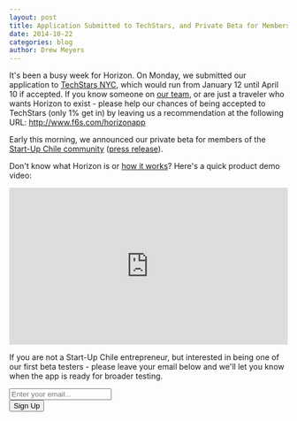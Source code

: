```yaml
---
layout: post
title: Application Submitted to TechStars, and Private Beta for Members of the Start-Up Chile Community
date: 2014-10-22
categories: blog
author: Drew Meyers
---
```

It's been a busy week for Horizon. On Monday, we submitted our application to <a href="http://www.techstars.com/program/locations/nyc/">TechStars NYC</a>, which would run from January 12 until April 10 if accepted. If you know someone on <a href="http://www.horizonapp.co/team">our team</a>, or are just a traveler who wants Horizon to exist - please help our chances of being accepted to TechStars (only 1% get in) by leaving us a recommendation at the following URL: <a href="http://www.f6s.com/horizonapp">http://www.f6s.com/horizonapp</a>

Early this morning, we announced our private beta for members of the <a href="http://www.horizonapp.co/startup-chile">Start-Up Chile community</a> (<a href="http://www.prweb.com/releases/2014/10/prweb12261758.htm">press release</a>).

Don't know what Horizon is or <a href="http://www.horizonapp.co/how-it-works/">how it works</a>? Here's a quick product demo video:

<p><style>.embed-container { position: relative; padding-bottom: 56.25%; height: 0; overflow: hidden; max-width: 100%; height: auto; } .embed-container iframe, .embed-container object, .embed-container embed { position: absolute; top: 0; left: 0; width: 100%; height: 100%; }</style><div class='embed-container'><iframe src='http://www.youtube.com/embed/-3uLvqyOYPM' frameborder='0' allowfullscreen></iframe></div></p>

If you are not a Start-Up Chile entrepreneur, but interested in being one of our first beta testers - please leave your email below and we'll let you know when the app is ready for broader testing.

<!-- Begin MailChimp Signup Form -->
<div id="mc_embed_signup">
<form action="http://willmoyer.us2.list-manage.com/subscribe/post?u=69a898a29bc2e6a0ae2a83cd9&amp;id=835d9a226b" method="post" id="mc-embedded-subscribe-form" name="mc-embedded-subscribe-form" class="validate" target="_blank" novalidate>
  
<div class="mc-field-group">
  <div class="grid grid--tight">
    <div class="grid__item one-whole desk-two-thirds">
      <input type="email" value="" name="EMAIL" class="required email input-text margin-b" id="mce-EMAIL" placeholder="Enter your email...">
    </div>
    <div class="grid__item one-whole desk-one-third">
      <input type="submit" value="Sign Up" name="subscribe" id="mc-embedded-subscribe" class="button btn btn--full margin-b">
      <input type="hidden" name="FILTER" id="FILTER" value="BlogPost" />
    </div>
  </div><!-- end grid -->
</div>
<div id="mce-responses" class="clear">
 <div class="response" id="mce-error-response" style="display:none"></div>
 <div class="response" id="mce-success-response" style="display:none"></div>
</div>    <!-- real people should not fill this in and expect good things - do not remove this or risk form bot signups-->
 <div style="position: absolute; left: -5000px;"><input type="text" name="b_69a898a29bc2e6a0ae2a83cd9_835d9a226b" tabindex="-1" value=""></div>
    
</form>
</div>
  
 <!--End mc_embed_signup--> 